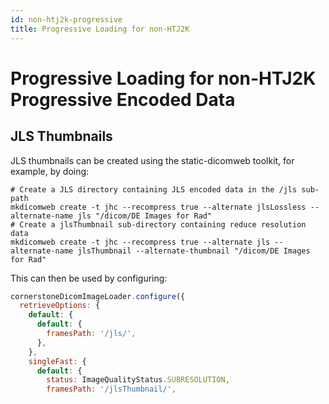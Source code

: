```yaml
---
id: non-htj2k-progressive
title: Progressive Loading for non-HTJ2K
---
```



# Progressive Loading for non-HTJ2K Progressive Encoded Data



## JLS Thumbnails

JLS thumbnails can be created using the static-dicomweb toolkit, for example,
by doing:

```
# Create a JLS directory containing JLS encoded data in the /jls sub-path
mkdicomweb create -t jhc --recompress true --alternate jlsLossless --alternate-name jls "/dicom/DE Images for Rad"
# Create a jlsThumbnail sub-directory containing reduce resolution data
mkdicomweb create -t jhc --recompress true --alternate jls --alternate-name jlsThumbnail --alternate-thumbnail "/dicom/DE Images for Rad"
```

This can then be used by configuring:

```javascript
cornerstoneDicomImageLoader.configure({
  retrieveOptions: {
    default: {
      default: {
        framesPath: '/jls/',
      },
    },
    singleFast: {
      default: {
        status: ImageQualityStatus.SUBRESOLUTION,
        framesPath: '/jlsThumbnail/',
```
